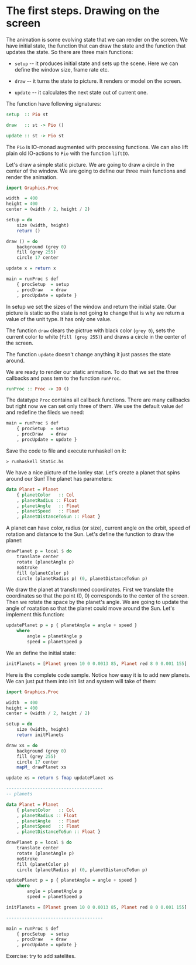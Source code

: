 
The first steps. Drawing on the screen
=========================================

The animation is some evolving state that we can render on the screen.
We have initial state, the function that can draw the state and the function that updates the state.
So there are three main functions:

* `setup` -- it produces initial state and sets up the scene. Here we can define the window size, frame rate etc.

* `draw` -- it turns the state to picture. It renders or model on the screen.

* `update` -- it calculates the next state out of current one.

The function have following signatures:

~~~Haskell
setup  :: Pio st

draw   :: st -> Pio ()

update :: st -> Pio st
~~~

The `Pio` is IO-monad augmented with processing functions. We can also lift plain old IO-actions
to `Pio` with the function `liftIO`.

Let's draw a simple static picture. We are going to draw a circle in the center of the window.
We are going to define our three main functions and render the animation. 

~~~Haskell
import Graphics.Proc

width  = 400
height = 400
center = (width / 2, height / 2)

setup = do
	size (width, height)
	return ()

draw () = do
	background (grey 0)
	fill (grey 255)
	circle 17 center	

update x = return x

main = runProc $ def 
	{ procSetup  = setup
	, procDraw   = draw
	, procUpdate = update }
~~~

In setup we set the sizes of the window and return the initial state.
Our picture is static so the state is not going to change that is why we return 
a value of the unit type. It has only one value.

The function `draw` clears the pictrue with black color (`grey 0`), sets the
current color to white (`fill (grey 255)`) and draws a circle in the center of the screen.

The function `update` doesn't change anything it just passes the state around.

We are ready to render our static animation. To do that we set the three callbacks 
and pass tem to the function `runProc`.

~~~Haskell
runProc :: Proc -> IO ()
~~~

The datatype `Proc` contains all callback functions. There are many callbacks but right now 
we can set only three of them. We use the default value `def` and redefine the fileds we need:

~~~Haskell
main = runProc $ def 
	{ procSetup  = setup
	, procDraw   = draw
	, procUpdate = update }
~~~

Save the code to file and execute runhaskell on it:

~~~
> runhaskell Static.hs
~~~

We have a nice picture of the lonley star. Let's create a planet that spins around our Sun!
The planet has parameters:

~~~Haskell
data Planet = Planet 
	{ planetColor 	:: Col
	, planetRadius :: Float
	, planetAngle 	:: Float
	, planetSpeed 	:: Float
	, planetDistanceToSun :: Float }
~~~

A planet can have color, radius (or size), current angle on the orbit, speed of rotation
and distance to the Sun. Let's define the function to draw the planet:

~~~Haskell
drawPlanet p = local $ do
	translate center
	rotate (planetAngle p)
	noStroke
	fill (planetColor p)
	circle (planetRadius p) (0, planetDistanceToSun p)
~~~

We draw the planet at transformed coordinates. First we translate the coordinates
so that the point (0, 0) corresponds to the center of the screen. Then we rotate
the space by the planet's angle. We are going to update the angle of roatation so that
the planet could move around the Sun. Let's implement this function:

~~~Haskell
updatePlanet p = p { planetAngle = angle + speed }
	where
		angle = planetAngle p
		speed = planetSpeed p
~~~

We an define the initial state:

~~~Haskell
initPlanets = [Planet green 10 0 0.0013 85, Planet red 8 0 0.001 155]
~~~

Here is the complete code sample. Notice how easy it is to add new planets.
We can just put them into init list and system will take of them:

~~~Haskell
import Graphics.Proc

width  = 400
height = 400
center = (width / 2, height / 2)

setup = do
	size (width, height)
	return initPlanets

draw xs = do
	background (grey 0)
	fill (grey 255)
	circle 17 center	
	mapM_ drawPlanet xs

update xs = return $ fmap updatePlanet xs

-------------------------------------
-- planets

data Planet = Planet 
	{ planetColor 	:: Col
	, planetRadius :: Float
	, planetAngle 	:: Float
	, planetSpeed 	:: Float
	, planetDistanceToSun :: Float }

drawPlanet p = local $ do
	translate center
	rotate (planetAngle p)
	noStroke
	fill (planetColor p)
	circle (planetRadius p) (0, planetDistanceToSun p)

updatePlanet p = p { planetAngle = angle + speed }
	where
		angle = planetAngle p
		speed = planetSpeed p

initPlanets = [Planet green 10 0 0.0013 85, Planet red 8 0 0.001 155]

-------------------------------------

main = runProc $ def 
	{ procSetup  = setup
	, procDraw   = draw
	, procUpdate = update }
~~~

Exercise: try to add satelites.


